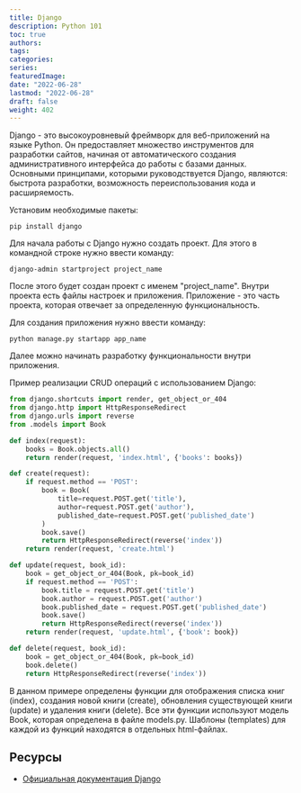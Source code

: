 ```yaml
---
title: Django
description: Python 101
toc: true
authors:
tags:
categories:
series:
featuredImage:
date: "2022-06-28"
lastmod: "2022-06-28"
draft: false
weight: 402
---
```


Django - это высокоуровневый фреймворк для веб-приложений на языке Python. Он предоставляет множество инструментов для разработки сайтов, начиная от автоматического создания административного интерфейса до работы с базами данных. Основными принципами, которыми руководствуется Django, являются: быстрота разработки, возможность переиспользования кода и расширяемость.

Установим необходимые пакеты:

```
pip install django
```

Для начала работы с Django нужно создать проект. Для этого в командной строке нужно ввести команду:

```
django-admin startproject project_name
```

После этого будет создан проект с именем "project_name". Внутри проекта есть файлы настроек и приложения. Приложение - это часть проекта, которая отвечает за определенную функциональность.

Для создания приложения нужно ввести команду:

```
python manage.py startapp app_name
```

Далее можно начинать разработку функциональности внутри приложения.

Пример реализации CRUD операций с использованием Django:

```python
from django.shortcuts import render, get_object_or_404
from django.http import HttpResponseRedirect
from django.urls import reverse
from .models import Book

def index(request):
    books = Book.objects.all()
    return render(request, 'index.html', {'books': books})

def create(request):
    if request.method == 'POST':
        book = Book(
            title=request.POST.get('title'),
            author=request.POST.get('author'),
            published_date=request.POST.get('published_date')
        )
        book.save()
        return HttpResponseRedirect(reverse('index'))
    return render(request, 'create.html')

def update(request, book_id):
    book = get_object_or_404(Book, pk=book_id)
    if request.method == 'POST':
        book.title = request.POST.get('title')
        book.author = request.POST.get('author')
        book.published_date = request.POST.get('published_date')
        book.save()
        return HttpResponseRedirect(reverse('index'))
    return render(request, 'update.html', {'book': book})

def delete(request, book_id):
    book = get_object_or_404(Book, pk=book_id)
    book.delete()
    return HttpResponseRedirect(reverse('index'))
```

В данном примере определены функции для отображения списка книг (index), создания новой книги (create), обновления существующей книги (update) и удаления книги (delete). Все эти функции используют модель Book, которая определена в файле models.py. Шаблоны (templates) для каждой из функций находятся в отдельных html-файлах.


## Ресурсы

- [Официальная документация Django](https://www.djangoproject.com/)

